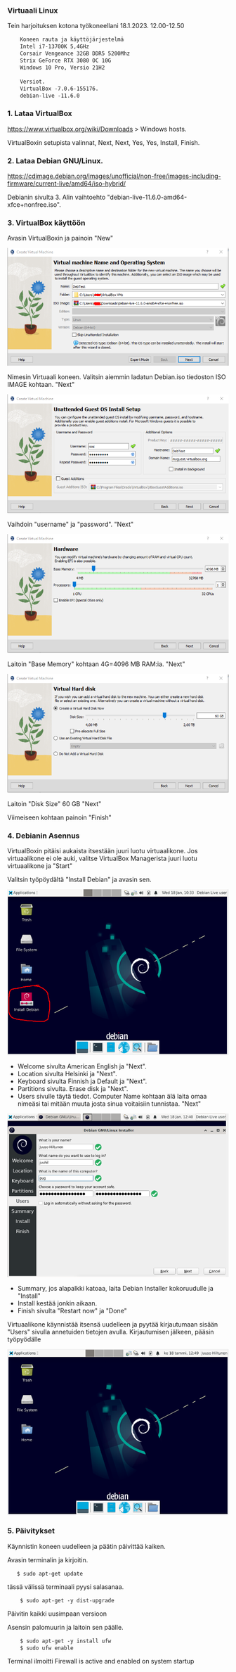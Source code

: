 ### Virtuaali Linux
Tein harjoituksen kotona työkoneellani 18.1.2023. 12.00-12.50

        Koneen rauta ja käyttöjärjestelmä
        Intel i7-13700K 5,4GHz
        Corsair Vengeance 32GB DDR5 5200Mhz
        Strix GeForce RTX 3080 OC 10G
        Windows 10 Pro, Versio 21H2
        
        Versiot. 
        VirtualBox -7.0.6-155176.
        debian-live -11.6.0
        

### 1. Lataa VirtualBox
https://www.virtualbox.org/wiki/Downloads > Windows hosts.

VirtualBoxin setupista valinnat, Next, Next, Yes, Yes, Install, Finish. 

### 2. Lataa Debian GNU/Linux.
https://cdimage.debian.org/images/unofficial/non-free/images-including-firmware/current-live/amd64/iso-hybrid/

Debianin sivulta 3. Alin vaihtoehto "debian-live-11.6.0-amd64-xfce+nonfree.iso".

### 3. VirtualBox käyttöön
Avasin VirtualBoxin ja painoin "New"

![Kuva-1](vbyks.png) 

Nimesin Virtuaali koneen. Valitsin aiemmin ladatun Debian.iso tiedoston ISO IMAGE kohtaan.
"Next"

![Kuva-2](vbkaks.png)

Vaihdoin "username" ja "password".
"Next"

![Kuva-3](vbkolme.png) 

Laitoin "Base Memory" kohtaan 4G=4096 MB RAM:ia.
"Next"

![Kuva-4](vbnelja.png)

Laitoin "Disk Size" 60 GB
"Next"

Viimeiseen kohtaan painoin "Finish"

### 4. Debianin Asennus

VirtualBoxin pitäisi aukaista itsestään juuri luotu virtuaalikone. 
Jos virtuaalikone ei ole auki, valitse VirtualBox Managerista juuri luotu virtuaalikone ja "Start"

Valitsin työpöydältä "Install Debian" ja avasin sen.

![Kuva-5](db1.png)

- Welcome sivulta American English ja "Next".
- Location sivulta Helsinki ja "Next".
- Keyboard sivulta Finnish ja Default ja "Next".
- Partitions sivulta. Erase disk ja "Next".
- Users sivulle täytä tiedot. Computer Name kohtaan älä laita omaa nimeäsi tai mitään muuta josta sinua voitaisiin tunnistaa. "Next"  

![Kuva-6](db2.png)

- Summary, jos alapalkki katoaa, laita Debian Installer kokoruudulle ja "Install"
- Install kestää jonkin aikaan. 
- Finish sivulta "Restart now" ja "Done"

Virtuaalikone käynnistää itsensä uudelleen ja pyytää kirjautumaan sisään "Users" sivulla annetuiden tietojen avulla. 
Kirjautumisen jälkeen, pääsin työpyödälle 

![Kuva-7](db3.png)

### 5. Päivitykset
Käynnistin koneen uudelleen ja päätin päivittää kaiken. 

Avasin terminalin ja kirjoitin.
       
       $ sudo apt-get update
       
tässä välissä terminaali pyysi salasanaa.
        
        $ sudo apt-get -y dist-upgrade
        
Päivitin kaikki uusimpaan versioon

Asensin palomuurin ja laitoin sen päälle. 
        
        $ sudo apt-get -y install ufw
        $ sudo ufw enable
        
Terminal ilmoitti Firewall is active and enabled on system startup
